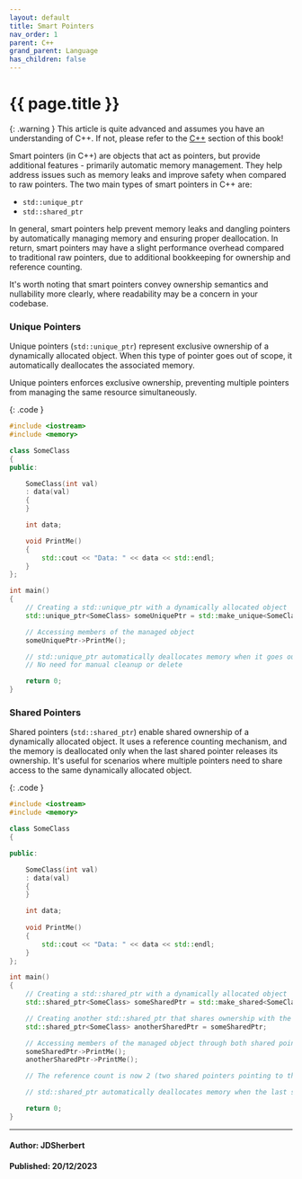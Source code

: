 ```yaml
---
layout: default
title: Smart Pointers
nav_order: 1
parent: C++
grand_parent: Language
has_children: false
---
```


{{ page.title }}
======================

{: .warning } 
This article is quite advanced and assumes you have an understanding of C++.
If not, please refer to the [C++](/docs/Language/C++/C++.html) section of this book!

Smart pointers (in C++) are objects that act as pointers, but provide additional features - primarily automatic memory management. They help address issues such as memory leaks and improve safety when compared to raw pointers. The two main types of smart pointers in C++ are:

- `std::unique_ptr`
- `std::shared_ptr`

In general, smart pointers help prevent memory leaks and dangling pointers by automatically managing memory and ensuring proper deallocation. In return, smart pointers may have a slight performance overhead compared to traditional raw pointers, due to additional bookkeeping for ownership and reference counting.

It's worth noting that smart pointers convey ownership semantics and nullability more clearly, where readability may be a concern in your codebase.

### Unique Pointers

Unique pointers (`std::unique_ptr`) represent exclusive ownership of a dynamically allocated object. When this type of pointer goes out of scope, it automatically deallocates the associated memory.

Unique pointers enforces exclusive ownership, preventing multiple pointers from managing the same resource simultaneously.

{: .code }
```cpp
#include <iostream>
#include <memory>

class SomeClass 
{
public:

    SomeClass(int val) 
    : data(val) 
    {
    }

    int data;

    void PrintMe() 
    {
        std::cout << "Data: " << data << std::endl;
    }
};

int main() 
{
    // Creating a std::unique_ptr with a dynamically allocated object
    std::unique_ptr<SomeClass> someUniquePtr = std::make_unique<SomeClass>(69);

    // Accessing members of the managed object
    someUniquePtr->PrintMe();

    // std::unique_ptr automatically deallocates memory when it goes out of scope
    // No need for manual cleanup or delete

    return 0;
}
```

### Shared Pointers

Shared pointers (`std::shared_ptr`) enable shared ownership of a dynamically allocated object. It uses a reference counting mechanism, and the memory is deallocated only when the last shared pointer releases its ownership. It's useful for scenarios where multiple pointers need to share access to the same dynamically allocated object.

{: .code }
```cpp
#include <iostream>
#include <memory>

class SomeClass 
{

public:

    SomeClass(int val) 
    : data(val) 
    {
    }

    int data;
    
    void PrintMe() 
    {
        std::cout << "Data: " << data << std::endl;
    }
};

int main() 
{
    // Creating a std::shared_ptr with a dynamically allocated object
    std::shared_ptr<SomeClass> someSharedPtr = std::make_shared<SomeClass>(69);

    // Creating another std::shared_ptr that shares ownership with the first one
    std::shared_ptr<SomeClass> anotherSharedPtr = someSharedPtr;

    // Accessing members of the managed object through both shared pointers
    someSharedPtr->PrintMe();
    anotherSharedPtr->PrintMe();

    // The reference count is now 2 (two shared pointers pointing to the same object)

    // std::shared_ptr automatically deallocates memory when the last shared_ptr is reset or goes out of scope

    return 0;
}
```

---

#### Author: JDSherbert
#### Published: 20/12/2023